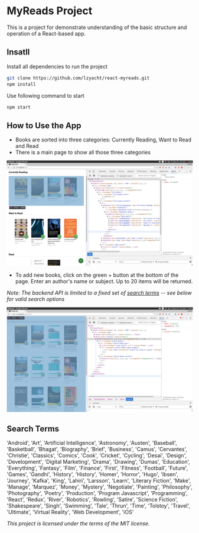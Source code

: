 # MyReads Project

This is a project for demonstrate understanding of the basic structure and operation of a React-based app.

## Insatll

Install all dependencies to run the project

```bash
git clone https://github.com/lzyacht/react-myreads.git
npm install
```

Use following command to start

```bash
npm start
```

## How to Use the App

* Books are sorted into three categories: Currently Reading, Want to Read and Read
* There is a main page to show all those three categories

![Main Page](captures/mainpage.png "mainpage")

* To add new books, click on the green + button at the bottom of the page.
Enter an author's name or subject. Up to 20 items will be returned.

*Note: The backend API is limited to a fixed set of [search terms](#search-terms)  -- see below for valid search options*

![Search Page](captures/searchpage.png "search")

## Search Terms
'Android', 'Art', 'Artificial Intelligence', 'Astronomy', 'Austen', 'Baseball', 'Basketball', 'Bhagat', 'Biography', 'Brief', 'Business', 'Camus', 'Cervantes', 'Christie', 'Classics', 'Comics', 'Cook', 'Cricket', 'Cycling', 'Desai', 'Design', 'Development', 'Digital Marketing', 'Drama', 'Drawing', 'Dumas', 'Education', 'Everything', 'Fantasy', 'Film', 'Finance', 'First', 'Fitness', 'Football', 'Future', 'Games', 'Gandhi', 'History', 'History', 'Homer', 'Horror', 'Hugo', 'Ibsen', 'Journey', 'Kafka', 'King', 'Lahiri', 'Larsson', 'Learn', 'Literary Fiction', 'Make', 'Manage', 'Marquez', 'Money', 'Mystery', 'Negotiate', 'Painting', 'Philosophy', 'Photography', 'Poetry', 'Production', 'Program Javascript', 'Programming', 'React', 'Redux', 'River', 'Robotics', 'Rowling', 'Satire', 'Science Fiction', 'Shakespeare', 'Singh', 'Swimming', 'Tale', 'Thrun', 'Time', 'Tolstoy', 'Travel', 'Ultimate', 'Virtual Reality', 'Web Development', 'iOS'

*This project is licensed under the terms of the MIT license.*
